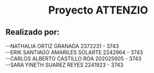 <h1 align="center"> Proyecto ATTENZIO </h1>

<h2> Realizado por: </h2>
<p>
--NATHALIA ORTIZ GRANADA 2372231 - 3743<br>
--ERIK SANTIAGO AMARILES SOLARTE 2242964 - 3743 <br>
--CARLOS ALBERTO CASTILLO ROA 202025605 - 3743<br>
--SARA YINETH SUAREZ REYES 2241923 - 3743 <br>
</p>
